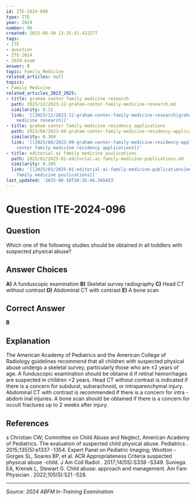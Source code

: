 ```yaml
---
id: ITE-2024-096
type: ITE
year: 2024
number: 96
created: 2025-08-10 13:35:41.422277
tags:
- ITE
- question
- ITE-2024
- 2024-exam
answer: B
topic: Family Medicine
related_articles: null
topics:
- Family Medicine
related_articles_2023_2025:
- title: graham center family medicine research
  path: 2023/12/2023-12-graham-center-family-medicine-research.md
  similarity: 0.31
  link: '[[2023/12/2023-12-graham-center-family-medicine-research|graham center family
    medicine research]]'
- title: graham center family medicine residency applications
  path: 2023/08/2023-08-graham-center-family-medicine-residency-applications.md
  similarity: 0.308
  link: '[[2023/08/2023-08-graham-center-family-medicine-residency-applications|graham
    center family medicine residency applications]]'
- title: editorial ai family medicine puulications
  path: 2025/01/2025-01-editorial-ai-family-medicine-publications.md
  similarity: 0.305
  link: '[[2025/01/2025-01-editorial-ai-family-medicine-publications|editorial ai
    family medicine puulications]]'
last_updated: '2025-08-10T20:26:46.345453'
---
```


# Question ITE-2024-096

## Question
Which one of the following studies should be obtained in all toddlers with suspected physical abuse?

## Answer Choices
**A)** A funduscopic examination
**B)** Skeletal survey radiography
**C)** Head CT without contrast
**D)** Abdominal CT with contrast
**E)** A bone scan

## Correct Answer
**B**

## Explanation
The American Academy of Pediatrics and the American College of Radiology guidelines recommend that all children with suspected physical abuse undergo a skeletal survey, particularly those who are ≤2 years of age. A funduscopic examination should be obtaine d if retinal hemorrhages are suspected in children <2 years. Head CT without contrast is indicated if there is a concern for subdural, subarachnoid, or intraparenchymal injury. Abdominal CT with contrast is recommended if there is a concern for intra -abdom inal injuries. A bone scan should be obtained if there is a concern for occult fractures up to 2 weeks after injury.

## References
s Christian CW; Committee on Child Abuse and Neglect, American Academy of Pediatrics. The evaluation of suspected child physical abuse. Pediatrics . 2015;135(5):e1337 -1354. Expert Panel on Pediatric Imaging; Wootton -Gorges SL, Soares BP, et al. ACR Appropriateness Criteria suspected physical abuse -child. J Am Coll Radiol . 2017;14(5S):S338 -S349. Suniega EA, Krenek L, Stewart G. Child abuse: approach and management. Am Fam Physician . 2022;105(5):521 -528.

---
*Source: 2024 ABFM In-Training Examination*